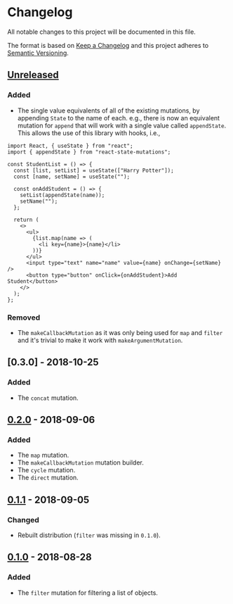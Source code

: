 # Changelog

All notable changes to this project will be documented in this file.

The format is based on [Keep a Changelog](http://keepachangelog.com/en/1.0.0/) and this project adheres to [Semantic Versioning](http://semver.org/spec/v2.0.0.html).

## [Unreleased]
### Added
- The single value equivalents of all of the existing mutations, by appending `State` to the name of each. e.g., there is now an equivalent mutation for `append` that will work with a single value called `appendState`. This allows the use of this library with hooks, i.e.,

```
import React, { useState } from "react";
import { appendState } from "react-state-mutations";

const StudentList = () => {
  const [list, setList] = useState(["Harry Potter"]);
  const [name, setName] = useState("");

  const onAddStudent = () => {
    setList(appendState(name));
    setName("");
  };

  return (
    <>
      <ul>
        {list.map(name => (
          <li key={name}>{name}</li>
        ))}
      </ul>
      <input type="text" name="name" value={name} onChange={setName} />
      <button type="button" onClick={onAddStudent}>Add Student</button>
    </>
  );
};
```

### Removed
- The `makeCallbackMutation` as it was only being used for `map` and `filter` and it's trivial to make it work with `makeArgumentMutation`.

## [0.3.0] - 2018-10-25
### Added
- The `concat` mutation.

## [0.2.0] - 2018-09-06
### Added
- The `map` mutation.
- The `makeCallbackMutation` mutation builder.
- The `cycle` mutation.
- The `direct` mutation.

## [0.1.1] - 2018-09-05
### Changed
- Rebuilt distribution (`filter` was missing in `0.1.0`).

## [0.1.0] - 2018-08-28
### Added
- The `filter` mutation for filtering a list of objects.

[Unreleased]: https://github.com/CultureHQ/components/compare/v0.2.0...HEAD
[0.2.0]: https://github.com/CultureHQ/components/compare/v0.1.1...v0.2.0
[0.1.1]: https://github.com/CultureHQ/components/compare/v0.1.0...v0.1.1
[0.1.0]: https://github.com/CultureHQ/components/compare/v0.0.4...v0.1.0
